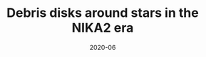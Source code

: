 ---
title: "Debris disks around stars in the NIKA2 era"
collection: "co_procs"
permalink: https://ui.adsabs.harvard.edu/abs/2020EPJWC.22800015L/abstract
date: 2020-06
venue: "mm Universe @ NIKA2 - Observing the mm Universe with the NIKA2 Camera"
citation: "Lestrade, J.-F., Augereau, J.-C., Booth, M., et al. (2020), mm Universe @ NIKA2 - Observing the mm Universe with the NIKA2 Camera, 228, 00015."
---